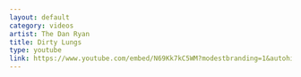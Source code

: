 ```yaml
---
layout: default
category: videos
artist: The Dan Ryan
title: Dirty Lungs
type: youtube
link: https://www.youtube.com/embed/N69Kk7kC5WM?modestbranding=1&autohide=1&showinfo=0
---
```

